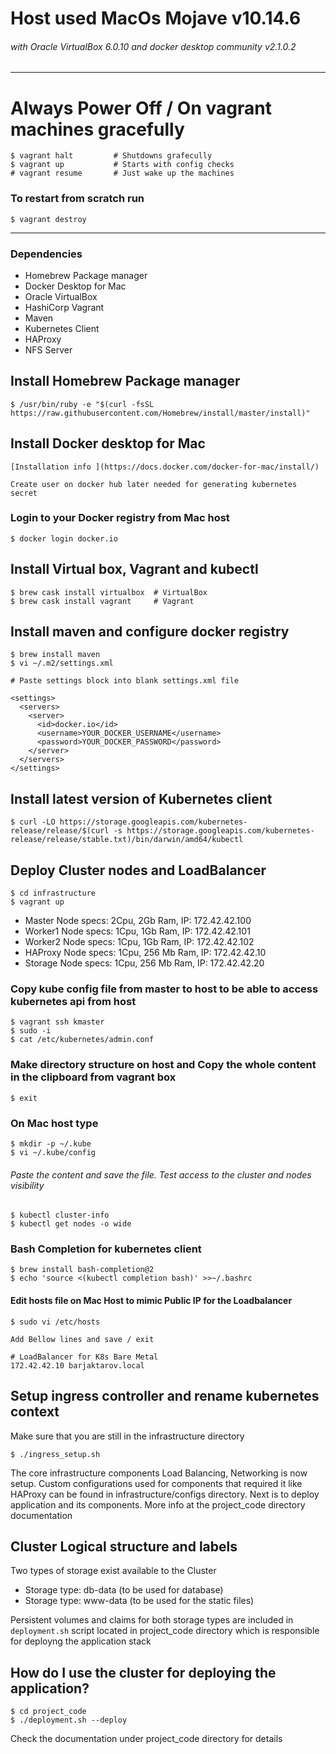 # Host used MacOs Mojave v10.14.6
###### with Oracle VirtualBox 6.0.10 and docker desktop community v2.1.0.2
---
# Always Power Off / On vagrant machines gracefully
```
$ vagrant halt         # Shutdowns grafecully
$ vagrant up           # Starts with config checks
# vagrant resume       # Just wake up the machines
```
### To restart from scratch run
```
$ vagrant destroy
```
----
### Dependencies

- Homebrew Package manager
- Docker Desktop for Mac
- Oracle VirtualBox
- HashiCorp Vagrant
- Maven
- Kubernetes Client
- HAProxy
- NFS Server

## Install Homebrew Package manager
```
$ /usr/bin/ruby -e "$(curl -fsSL https://raw.githubusercontent.com/Homebrew/install/master/install)"
```
## Install Docker desktop for Mac
```
[Installation info ](https://docs.docker.com/docker-for-mac/install/)

Create user on docker hub later needed for generating kubernetes secret
```

### Login to your Docker registry from Mac host
```
$ docker login docker.io
```
## Install Virtual box, Vagrant and kubectl

```
$ brew cask install virtualbox  # VirtualBox
$ brew cask install vagrant     # Vagrant
```

## Install maven and configure docker registry

```
$ brew install maven
$ vi ~/.m2/settings.xml

# Paste settings block into blank settings.xml file

<settings>
  <servers>
    <server>
      <id>docker.io</id>
      <username>YOUR_DOCKER_USERNAME</username>
      <password>YOUR_DOCKER_PASSWORD</password>
    </server>
  </servers>
</settings>
```

## Install latest version of Kubernetes client
```
$ curl -LO https://storage.googleapis.com/kubernetes-release/release/$(curl -s https://storage.googleapis.com/kubernetes-release/release/stable.txt)/bin/darwin/amd64/kubectl

```

## Deploy Cluster nodes and LoadBalancer
```
$ cd infrastructure
$ vagrant up
```
- Master  Node specs: 2Cpu, 2Gb Ram, IP: 172.42.42.100
- Worker1 Node specs: 1Cpu, 1Gb Ram, IP: 172.42.42.101
- Worker2 Node specs: 1Cpu, 1Gb Ram, IP: 172.42.42.102
- HAProxy Node specs: 1Cpu, 256 Mb Ram, IP: 172.42.42.10
- Storage Node specs: 1Cpu, 256 Mb Ram, IP: 172.42.42.20

### Copy kube config file from master to host to be able to access kubernetes api from host
```
$ vagrant ssh kmaster
$ sudo -i
$ cat /etc/kubernetes/admin.conf
```

### Make directory structure on host and Copy the whole content in the clipboard from vagrant box

```
$ exit
```

### On Mac host type
```
$ mkdir -p ~/.kube
$ vi ~/.kube/config
```

###### Paste the content and save the file. Test access to the cluster and nodes visibility

```
$ kubectl cluster-info
$ kubectl get nodes -o wide
```
### Bash Completion for kubernetes client
```
$ brew install bash-completion@2
$ echo 'source <(kubectl completion bash)' >>~/.bashrc
```

#### Edit hosts file on Mac Host to mimic Public IP for the Loadbalancer
```
$ sudo vi /etc/hosts

Add Bellow lines and save / exit

# LoadBalancer for K8s Bare Metal
172.42.42.10 barjaktarov.local
```
## Setup ingress controller and rename kubernetes context
Make sure that you are still in the infrastructure directory

```
$ ./ingress_setup.sh
```

The core infrastructure components Load Balancing, Networking is now setup. Custom configurations used for components that required it like HAProxy can be found in infrastructure/configs directory. Next is to deploy application and its components. More info at the project_code directory documentation

## Cluster Logical structure and labels

Two types of storage exist available to the Cluster

- Storage type: db-data (to be used for database)
- Storage type: www-data (to be used for the static files)

Persistent volumes and claims for both storage types are included in `deployment.sh` script located in project_code directory which is responsible for deployng the application stack

## How do I use the cluster for deploying the application?

```
$ cd project_code
$ ./deployment.sh --deploy
```
Check the documentation under project_code directory for details
